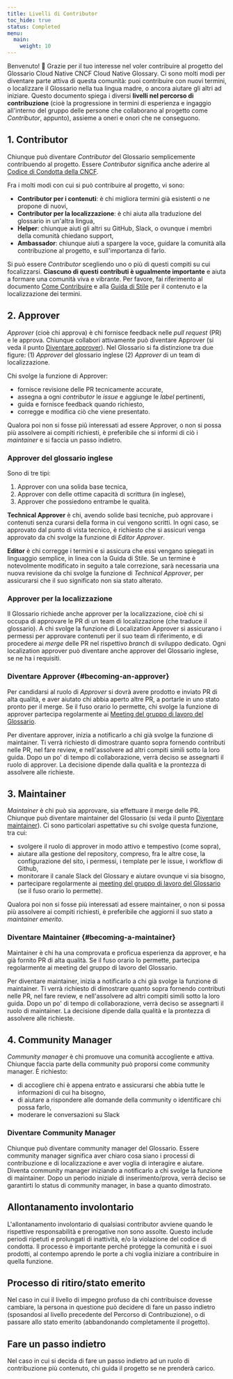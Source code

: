 ```yaml
---
title: Livelli di Contributor
toc_hide: true
status: Completed
menu:
  main:
    weight: 10
---
```


Benvenuto! 👋 Grazie per il tuo interesse nel voler contribuire al progetto del Glossario Cloud Native CNCF Cloud Native Glossary. 
Ci sono molti modi per diventare parte attiva di questa comunità: 
puoi contribuire con nuovi termini, o localizzare il Glossario nella tua lingua madre, o ancora aiutare gli altri ad iniziare. 
Questo documento spiega i diversi **livelli nel percorso di contribuzione** (cioè la progressione in termini di esperienza e ingaggio all'interno del gruppo delle persone che collaborano al progetto come _Contributor_, appunto), assieme a oneri e onori che ne conseguono. 

## 1. Contributor

Chiunque può diventare _Contributor_ del Glossario semplicemente contribuendo al progetto.
Essere _Contributor_ significa anche aderire al [Codice di Condotta della CNCF](https://github.com/cncf/foundation/blob/main/code-of-conduct.md).

Fra i molti modi con cui si può contribuire al progetto, vi sono: 

- **Contributor per i contenuti**: è chi migliora termini già esistenti o ne propone di nuovi,
- **Contributor per la localizzazione**: è chi aiuta alla traduzione del glossario in un'altra lingua,
- **Helper**: chiunque aiuti gli altri su GitHub, Slack, o ovunque i membri della comunità chiedano support,
- **Ambassador**: chiunque aiuti a spargere la voce, guidare la comunità alla contribuzione al progetto, e sull'importanza di farlo. 

Si può essere _Contributor_ scegliendo uno o più di questi compiti su cui focalizzarsi. 
**Ciascuno di questi contributi è ugualmente importante** e aiuta a formare una comunità viva e vibrante. 
Per favore, fai riferimento al documento [Come Contribuire](/it/contribute/) e alla [Guida di Stile](/it/style-guide/) per il contenuto e la localizzazione dei termini.

## 2. Approver

_Approver_ (cioè chi approva) è chi fornisce feedback nelle _pull request_ (PR) e le approva. Chiunque collabori attivamente può diventare Approver (si veda il punto [Diventare approver](#becoming-an-approver)). 
Nel Glossario si fa distinzione tra due figure: (1) _Approver_ del glossario inglese (2) _Approver_ di un team di localizzazione.

Chi svolge la funzione di Approver:

- fornisce revisione delle PR tecnicamente accurate, 
- assegna a ogni _contributor_ le _issue_ e aggiunge le _label_ pertinenti,
- guida e fornisce feedback quando richiesto,
- corregge e modifica ciò che viene presentato.

Qualora poi non si fosse piû interessati ad essere Approver, o non si possa più assolvere ai compiti richiesti, è preferibile che si informi di ciò i _maintainer_ e si faccia un passo indietro.

### Approver del glossario inglese

Sono di tre tipi:

1) Approver con una solida base tecnica,
2) Approver con delle ottime capacità di scrittura (in inglese),
3) Approver che possiedono entrambe le qualità. 

**Technical Approver** è chi, avendo solide basi tecniche, può approvare i contenuti senza curarsi della forma in cui vengono scritti. 
In ogni caso, se approvato dal punto di vista tecnico, è richiesto che si assicuri venga approvato da chi svolge la funzione di _Editor Approver_.

**Editor** è chi corregge i termini e si assicura che essi vengano spiegati in linguaggio semplice, in linea con la Guida di Stile. 
Se un termine è notevolmente modificato in seguito a tale correzione, sarà necessaria una nuova revisione da chi svolge la funzione di _Technical Approver_, per assicurarsi che il suo significato non sia stato alterato.

### Approver per la localizzazione

Il Glossario richiede anche approver per la localizzazione, cioè chi si occupa di approvare le PR di un team di localizzazione (che traduce il glossario). 
A chi svolge la funzione di Localization Approver si assicurano i permessi per approvare contenuti per il suo team di riferimento, e di procedere ai _merge_ delle PR nel rispettivo _branch_ di sviluppo dedicato.
Ogni localization approver può diventare anche approver del Glossario inglese, se ne ha i requisiti. 

### Diventare Approver {#becoming-an-approver}

Per candidarsi al ruolo di _Approver_ si dovrà avere prodotto e inviato PR di alta qualità, e aver aiutato chi abbia aperto altre PR, a portarle in uno stato pronto per il merge. 
Se il fuso orario lo permette, chi svolge la funzione di approver partecipa regolarmente ai [Meeting del gruppo di lavoro del Glossario](https://www.cncf.io/calendar/).

Per diventare approver, inizia a notificarlo a chi già svolge la funzione di maintainer. 
Ti verrà richiesto di dimostrare quanto sopra fornendo contributi nelle PR, nel fare review, e nell'assolvere ad altri compiti simili sotto la loro guida.
Dopo un po' di tempo di collaborazione, verrà deciso se assegnarti il ruolo di approver. 
La decisione dipende dalla qualità e la prontezza di assolvere alle richieste.

## 3. Maintainer

_Maintainer_ è chi può sia approvare, sia effettuare il merge delle PR. Chiunque può diventare maintainer del Glossario (si veda il punto [Diventare maintainer](#becoming-a-maintainer)). 
Ci sono particolari aspettative su chi svolge questa funzione, tra cui:

- svolgere il ruolo di approver in modo attivo e tempestivo (come sopra),
- aiutare alla gestione del repository, compreso, fra le altre cose, la configurazione del sito, i permessi, i template per le issue, i workflow di Github,
- monitorare il canale Slack del Glossary e aiutare ovunque vi sia bisogno,
- partecipare regolarmente ai [meeting del gruppo di lavoro del Glossario](https://www.cncf.io/calendar/) (se il fuso orario lo permette).

Qualora poi non si fosse più interessati ad essere maintainer, o non si possa più assolvere ai compiti richiesti, è preferibile che aggiorni il suo stato a _maintainer emerito_.

### Diventare Maintainer {#becoming-a-maintainer}

Maintainer è chi ha una comprovata e proficua esperienza da approver, e ha già fornito PR di alta qualità. 
Se il fuso orario lo permette, partecipa regolarmente ai meeting del gruppo di lavoro del Glossario.

Per diventare maintainer, inizia a notificarlo a chi già svolge la funzione di maintainer. 
Ti verrà richiesto di dimostrare quanto sopra fornendo contributi nelle PR, nel fare review, e nell'assolvere ad altri compiti simili sotto la loro guida.
Dopo un po' di tempo di collaborazione, verrà deciso se assegnarti il ruolo di maintainer. 
La decisione dipende dalla qualità e la prontezza di assolvere alle richieste.

## 4. Community Manager

_Community manager_ è chi promuove una comunità accogliente e attiva. Chiunque faccia parte della community può proporsi come community manager. È richiesto:

- di accogliere chi è appena entrato e assicurarsi che abbia tutte le informazioni di cui ha bisogno,
- di aiutare a rispondere alle domande della community o identificare chi possa farlo, 
- moderare le conversazioni su Slack

### Diventare Community Manager

Chiunque può diventare community manager del Glossario. 
Essere community manager significa aver chiaro cosa siano i processi di contribuzione e di localizzazione e aver voglia di interagire e aiutare.
Diventa community manager iniziando a notificarlo a chi svolge la funzione di maintainer.
Dopo un periodo iniziale di inserimento/prova, verrà deciso se garantirti lo status di community manager, in base a quanto dimostrato. 

## Allontanamento involontario

L'allontanamento involontario di qualsiasi contributor avviene quando le rispettive responsabilità e prerogative non sono assolte.
Questo include periodi ripetuti e prolungati di inattività, e/o la violazione del codice di condotta.
Il processo è importante perché protegge la comunità e i suoi prodotti, al contempo aprendo le porte a chi voglia iniziare a contribuire in quella funzione.

## Processo di ritiro/stato emerito

Nel caso in cui il livello di impegno profuso da chi contribuisce dovesse cambiare, la persona in questione può decidere di fare un passo indietro (sposandosi al livello precedente del Percorso di Contribuzione), 
o di passare allo stato emerito (abbandonando completamente il progetto).

## Fare un passo indietro 

Nel caso in cui si decida di fare un passo indietro ad un ruolo di contribuzione più contenuto, chi guida il progetto se ne prenderà carico.

